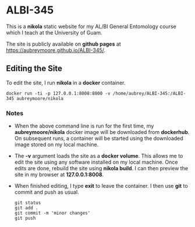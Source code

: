 # ALBI-345

This is a **nikola** static website for my AL/BI General Entomology course which I teach at the University of Guam.

The site is publicly available on **github pages** at https://aubreymoore.github.io/ALBI-345/.

## Editing the Site ##
To edit the site, I run **nikola** in a **docker** container.

    docker run -ti -p 127.0.0.1:8008:8000 -v /home/aubrey/ALBI-345:/ALBI-345 aubreymoore/nikola

### Notes ###

* When the above command line is run for the first time, my **aubreymoore/nikola** docker image will be downloaded from **dockerhub**. On subsequent runs, a container will be started using the downloaded image stored on my local machine.
* The **-v** argument loads the site as a **docker volume**. This allows me to edit the site using any software installed on my local machine. Once edits are done, rebuild the site using **nikola build**. I can then preview the site in my browser at **127.0.0.1:8008**.
* When finished editing, I type **exit** to leave the container. I then use **git** to commit and push as usual.

      git status
      git add .
      git commit -m 'minor changes'
      git push
